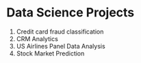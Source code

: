 # Data Science Projects

1. Credit card fraud classification
2. CRM Analytics
3. US Airlines Panel Data Analysis
4. Stock Market Prediction

